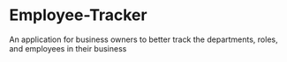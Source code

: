 # Employee-Tracker
An application for business owners to better track the departments, roles, and employees in their business
